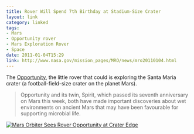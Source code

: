 ```yaml
---
title: Rover Will Spend 7th Birthday at Stadium-Size Crater
layout: link
category: linked
tags:
- Mars
- Opportunity rover
- Mars Exploration Rover
- Space
date: 2011-01-04T15:29
link: http://www.nasa.gov/mission_pages/MRO/news/mro20110104.html
---
```


The [Opportunity](http://en.wikipedia.org/wiki/Opportunity_rover "Wikipedia article about the Opportunity Rover"), the little rover that could is exploring the Santa Maria crater (a football-field-size crater on the planet Mars).

> Opportunity and its twin, Spirit, which passed its seventh anniversary on Mars this week, both have made important discoveries about wet environments on ancient Mars that may have been favourable for supporting microbial life.

<div class="inline illustration">
	<a href="http://mylesbraithwaite.com/media/uploads/posts/2011-01-04-rover-will-spend-7th-birthday-at-stadium-size-crater/santa-maria-crater.jpg" title="Mars Orbiter Sees Rover Opportunity at Crater Edge"><img src="http://mylesbraithwaite.com/media/uploads/posts/2011-01-04-rover-will-spend-7th-birthday-at-stadium-size-crater/santa-maria-crater-small.jpg" alt="Mars Orbiter Sees Rover Opportunity at Crater Edge"></a>
</div>